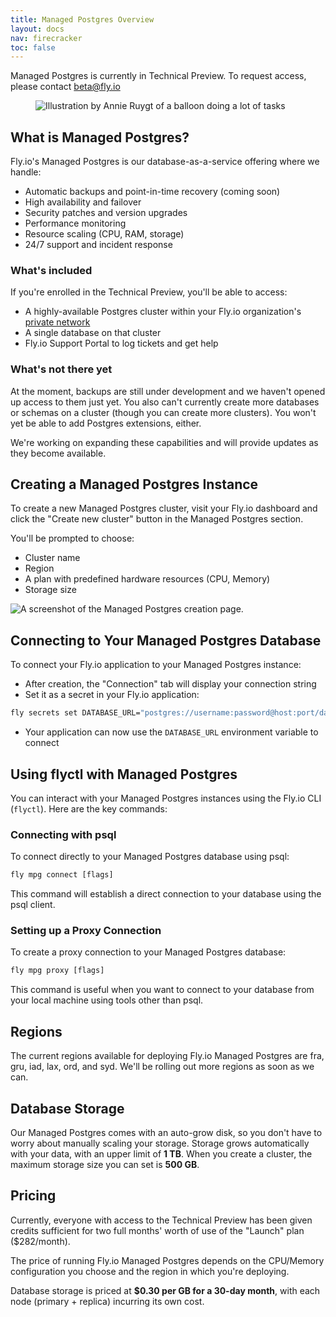 ```yaml
---
title: Managed Postgres Overview
layout: docs
nav: firecracker
toc: false
---
```


<div class="important icon">Managed Postgres is currently in Technical Preview. To request access, please contact <a href="mailto:beta@Fly.io">beta@fly.io</a></div>

<figure class="flex justify-center">
  <img src="/static/images/Managed_Postgres.png" alt="Illustration by Annie Ruygt of a balloon doing a lot of tasks" class="max-w-lg">
</figure>

## What is Managed Postgres?

Fly.io's Managed Postgres is our database-as-a-service offering where we handle:

- Automatic backups and point-in-time recovery (coming soon)
- High availability and failover
- Security patches and version upgrades
- Performance monitoring
- Resource scaling (CPU, RAM, storage)
- 24/7 support and incident response

### What's included

If you're enrolled in the Technical Preview, you'll be able to access:

- A highly-available Postgres cluster within your Fly.io organization's [private network](/docs/networking/private-networking/)
- A single database on that cluster
- Fly.io Support Portal to log tickets and get help

### What's not there yet

At the moment, backups are still under development and we haven't opened up access to them just yet. You also can't currently create more databases or schemas on a cluster (though you can create more clusters). You won't yet be able to add Postgres extensions, either.

We're working on expanding these capabilities and will provide updates as they become available.

## Creating a Managed Postgres Instance

To create a new Managed Postgres cluster, visit your Fly.io dashboard and click the "Create new cluster" button in the Managed Postgres section.

You'll be prompted to choose:

- Cluster name
- Region
- A plan with predefined hardware resources (CPU, Memory)
- Storage size

<div>
    <img src="/static/images/create-mpg.webp" alt="A screenshot of the Managed Postgres creation page.">
</div>

## Connecting to Your Managed Postgres Database

To connect your Fly.io application to your Managed Postgres instance:

- After creation, the "Connection" tab will display your connection string
- Set it as a secret in your Fly.io application:

```cmd
fly secrets set DATABASE_URL="postgres://username:password@host:port/database"
```

- Your application can now use the `DATABASE_URL` environment variable to connect

## Using flyctl with Managed Postgres

You can interact with your Managed Postgres instances using the Fly.io CLI (`flyctl`). Here are the key commands:

### Connecting with psql

To connect directly to your Managed Postgres database using psql:

```cmd
fly mpg connect [flags]
```

This command will establish a direct connection to your database using the psql client.

### Setting up a Proxy Connection

To create a proxy connection to your Managed Postgres database:

```cmd
fly mpg proxy [flags]
```

This command is useful when you want to connect to your database from your local machine using tools other than psql.

## Regions

The current regions available for deploying Fly.io Managed Postgres are fra, gru, iad, lax, ord, and syd. We'll be rolling out more regions as soon as we can.

## Database Storage

Our Managed Postgres comes with an auto-grow disk, so you don't have to worry about manually scaling your storage. Storage grows automatically with your data, with an upper limit of **1 TB**. When you create a cluster, the maximum storage size you can set is **500 GB**.

## Pricing

Currently, everyone with access to the Technical Preview has been given credits sufficient for two full months' worth of use of the "Launch" plan ($282/month).

The price of running Fly.io Managed Postgres depends on the CPU/Memory configuration you choose and the region in which you're deploying.

Database storage is priced at **$0.30 per GB for a 30-day month**, with each node (primary + replica) incurring its own cost.